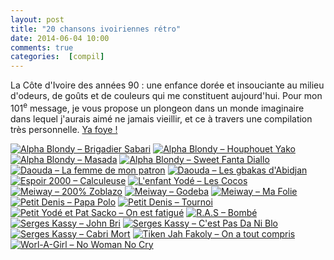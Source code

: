 ```yaml
---
layout: post
title: "20 chansons ivoiriennes rétro"
date: 2014-06-04 10:00
comments: true
categories:  [compil]
---
```

La Côte d'Ivoire des années 90&nbsp;: une enfance dorée et insouciante au milieu d'odeurs, de goûts et de couleurs qui me constituent aujourd'hui. Pour mon 101<sup>e</sup> message, je vous propose un plongeon dans un monde imaginaire dans lequel j'aurais aimé ne jamais vieillir, et ce à travers une compilation très personnelle.
[Ya foye !](https://www.youtube.com/playlist?list=PLMAUNF7zuaqol79g_Xxji7UcOBm28-sNq)
<!--more-->

<p>
  <a href="https://www.youtube.com/watch?v=RQOWRSwy_8A&index=13&list=PLMAUNF7zuaqol79g_Xxji7UcOBm28-sNq" title="Alpha Blondy – Brigadier Sabari"><img src="//i1.ytimg.com/vi/RQOWRSwy_8A/default.jpg" alt="Alpha Blondy – Brigadier Sabari" /></a>
  <a href="https://www.youtube.com/watch?v=SiCQF9klK20&index=16&list=PLMAUNF7zuaqol79g_Xxji7UcOBm28-sNq" title="Alpha Blondy – Houphouet Yako"><img src="//i1.ytimg.com/vi/SiCQF9klK20/default.jpg" alt="Alpha Blondy – Houphouet Yako" /></a>
  <a href="https://www.youtube.com/watch?v=Qh-KITT74GY&index=14&list=PLMAUNF7zuaqol79g_Xxji7UcOBm28-sNq" title="Alpha Blondy – Masada"><img src="//i1.ytimg.com/vi/Qh-KITT74GY/default.jpg" alt="Alpha Blondy – Masada" /></a>
  <a href="https://www.youtube.com/watch?v=3PpmmN3LVr4&index=15&list=PLMAUNF7zuaqol79g_Xxji7UcOBm28-sNq" title="Alpha Blondy – Sweet Fanta Diallo"><img src="//i1.ytimg.com/vi/3PpmmN3LVr4/default.jpg" alt="Alpha Blondy – Sweet Fanta Diallo" /></a>
  <a href="https://www.youtube.com/watch?v=Zlx6qzoMS9k&index=21&list=PLMAUNF7zuaqol79g_Xxji7UcOBm28-sNq" title="Daouda – La femme de mon patron"><img src="//i1.ytimg.com/vi/Zlx6qzoMS9k/default.jpg" alt="Daouda – La femme de mon patron" /></a>
  <a href="https://www.youtube.com/watch?v=OIR_kkZwREs&index=20&list=PLMAUNF7zuaqol79g_Xxji7UcOBm28-sNq" title="Daouda – Les gbakas d'Abidjan"><img src="//i1.ytimg.com/vi/OIR_kkZwREs/default.jpg" alt="Daouda – Les gbakas d'Abidjan" /></a>
  <a href="https://www.youtube.com/watch?v=s91cXAKTVsU&index=17&list=PLMAUNF7zuaqol79g_Xxji7UcOBm28-sNq" title="Espoir 2000 – Calculeuse"><img src="//i1.ytimg.com/vi/s91cXAKTVsU/default.jpg" alt="Espoir 2000 – Calculeuse" /></a>
  <a href="https://www.youtube.com/watch?v=BeA_-fSBlGE&index=7&list=PLMAUNF7zuaqol79g_Xxji7UcOBm28-sNq" title="L'enfant Yodé – Les Cocos"><img src="//i1.ytimg.com/vi/BeA_-fSBlGE/default.jpg" alt="L'enfant Yodé – Les Cocos" /></a>
  <a href="https://www.youtube.com/watch?v=UHRla8kGd-0&index=8&list=PLMAUNF7zuaqol79g_Xxji7UcOBm28-sNq" title="Meiway – 200% Zoblazo"><img src="//i1.ytimg.com/vi/UHRla8kGd-0/default.jpg" alt="Meiway – 200% Zoblazo" /></a>
  <a href="https://www.youtube.com/watch?v=rWHbTEHUUho&index=6&list=PLMAUNF7zuaqol79g_Xxji7UcOBm28-sNq" title="Meiway – Godeba"><img src="//i1.ytimg.com/vi/rWHbTEHUUho/default.jpg" alt="Meiway – Godeba" /></a>
  <a href="https://www.youtube.com/watch?v=PjVdfR3giyU&list=PLMAUNF7zuaqol79g_Xxji7UcOBm28-sNq&index=12" title="Meiway – Ma Folie"><img src="//i1.ytimg.com/vi/PjVdfR3giyU/default.jpg" alt="Meiway – Ma Folie" /></a>
  <a href="https://www.youtube.com/watch?v=sKPWYswUomg&list=PLMAUNF7zuaqol79g_Xxji7UcOBm28-sNq&index=9" title="Petit Denis – Papa Polo"><img src="//i1.ytimg.com/vi/sKPWYswUomg/default.jpg" alt="Petit Denis – Papa Polo" /></a>
  <a href="https://www.youtube.com/watch?v=U92RxvRAvVI&list=PLMAUNF7zuaqol79g_Xxji7UcOBm28-sNq&index=10" title="Petit Denis – Tournoi"><img src="//i1.ytimg.com/vi/U92RxvRAvVI/default.jpg" alt="Petit Denis – Tournoi" /></a>
  <a href="https://www.youtube.com/watch?v=HWHXLk98yE8&list=PLMAUNF7zuaqol79g_Xxji7UcOBm28-sNq&index=18" title="Petit Yodé et Pat Sacko – On est fatigué"><img src="//i1.ytimg.com/vi/HWHXLk98yE8/default.jpg" alt="Petit Yodé et Pat Sacko – On est fatigué" /></a>
  <a href="https://www.youtube.com/watch?v=8ypTEJDZoe8&index=5&list=PLMAUNF7zuaqol79g_Xxji7UcOBm28-sNq" title="R.A.S – Bombé"><img src="//i1.ytimg.com/vi/8ypTEJDZoe8/default.jpg" alt="R.A.S – Bombé" /></a>
  <a href="https://www.youtube.com/watch?v=R-9zRHs4tTg&index=2&list=PLMAUNF7zuaqol79g_Xxji7UcOBm28-sNq" title="Serges Kassy – John Bri"><img src="//i1.ytimg.com/vi/R-9zRHs4tTg/default.jpg" alt="Serges Kassy – John Bri" /></a>
  <a href="https://www.youtube.com/watch?v=lFzb_wA-vkU&index=3&list=PLMAUNF7zuaqol79g_Xxji7UcOBm28-sNq" title="Serges Kassy – C'est Pas Da Ni Blo"><img src="//i1.ytimg.com/vi/lFzb_wA-vkU/default.jpg" alt="Serges Kassy – C'est Pas Da Ni Blo" /></a>
  <a href="https://www.youtube.com/watch?v=KXk1r7-AyXg&index=4&list=PLMAUNF7zuaqol79g_Xxji7UcOBm28-sNq" title="Serges Kassy – Cabri Mort"><img src="//i1.ytimg.com/vi/KXk1r7-AyXg/default.jpg" alt="Serges Kassy – Cabri Mort" /></a>
  <a href="https://www.youtube.com/watch?v=zVJmfWBCocU&list=PLMAUNF7zuaqol79g_Xxji7UcOBm28-sNq&index=11" title="Tiken Jah Fakoly – On a tout compris"><img src="//i1.ytimg.com/vi/zVJmfWBCocU/default.jpg" alt="Tiken Jah Fakoly – On a tout compris" /></a>
  <a href="https://www.youtube.com/watch?v=yOVlKmwQmwA&list=PLMAUNF7zuaqol79g_Xxji7UcOBm28-sNq&index=19" title="Worl-A-Girl – No Woman No Cry"><img src="//i1.ytimg.com/vi/yOVlKmwQmwA/default.jpg" alt="Worl-A-Girl – No Woman No Cry" /></a>
</p>